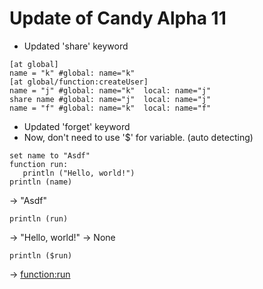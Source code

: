 Update of Candy Alpha 11
===

 - Updated 'share' keyword
 ```
 [at global]
 name = "k" #global: name="k"
 [at global/function:createUser]
 name = "j" #global: name="k"  local: name="j"
 share name #global: name="j"  local: name="j"
 name = "f" #global: name="k"  local: name="f"
 ```
 - Updated 'forget' keyword
 - Now, don't need to use '$' for variable. (auto detecting)
 ```
 set name to "Asdf"
 function run:
    println ("Hello, world!")
 println (name)
 ```
 -> "Asdf"
 ```
 println (run)
 ```
 -> "Hello, world!"
 -> None
 ```
 println ($run)
 ```
 -> <function:run>